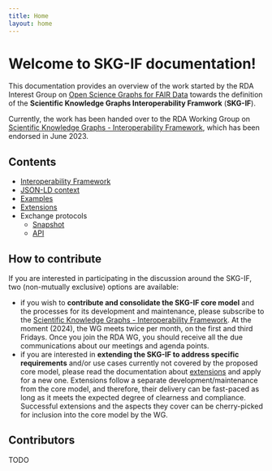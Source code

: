 ```yaml
---
title: Home
layout: home
---
```


# Welcome to SKG-IF documentation!

This documentation provides an overview of the work started by the RDA Interest Group on
[Open Science Graphs for FAIR Data](https://rd-alliance.org/groups/open-science-graphs-fair-data-ig) 
towards the definition of the **Scientific Knowledge Graphs Interoperability Framwork** (**SKG-IF**).

Currently, the work has been handed over to the RDA Working Group on [Scientific Knowledge Graphs - Interoperability Framework](https://www.rd-alliance.org/groups/scientific-knowledge-graphs-interoperability-framework-skg-if-wg), which has been endorsed in June 2023.
 

## Contents
- [Interoperability Framework](https://skg-if.github.io/interoperability-framework/)
- [JSON-LD context](https://skg-if.github.io/context/)
- [Examples](https://skg-if.github.io/examples/)
- [Extensions](https://skg-if.github.io/extensions/)
- Exchange protocols
    - [Snapshot](https://skg-if.github.io/snapshot/)
    - [API](https://skg-if.github.io/api/)

    
## How to contribute
If you are interested in participating in the discussion around the SKG-IF, two (non-mutually exclusive) options are available:
- if you wish to **contribute and consolidate the SKG-IF core model** and the processes for its development and maintenance, please subscribe to the [Scientific Knowledge Graphs - Interoperability Framework](https://www.rd-alliance.org/groups/scientific-knowledge-graphs-interoperability-framework-skg-if-wg). At the moment (2024), the WG meets twice per month, on the first and third Fridays. Once you join the RDA WG, you should receive all the due communications about our meetings and agenda points. 
- if you are interested in **extending the SKG-IF to address specific requirements** and/or use cases currently not covered by the proposed core model, please read the documentation about [extensions](https://skg-if.github.io/extensions/) and apply for a new one. Extensions follow a separate development/maintenance from the core model, and therefore, their delivery can be fast-paced as long as it meets the expected degree of clearness and compliance. Successful extensions and the aspects they cover can be cherry-picked for inclusion into the core model by the WG.

## Contributors
TODO